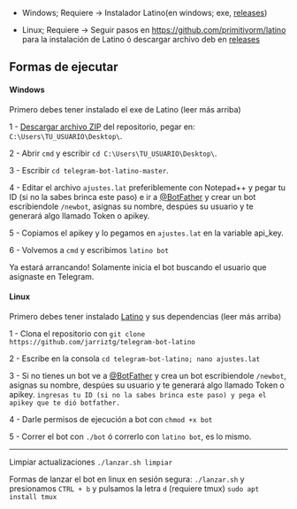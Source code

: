 - Windows; Requiere -> Instalador Latino(en windows; exe, [releases](https://github.com/primitivorm/latino/releases)) 

- Linux; Requiere -> Seguir pasos en https://github.com/primitivorm/latino para la instalación de Latino ó descargar archivo deb en [releases](https://github.com/primitivorm/latino/releases)


## Formas de ejecutar
#### Windows
Primero debes tener instalado el exe de Latino (leer más arriba)

1 - [Descargar archivo ZIP](https://github.com/jarriztg/telegram-bot-latino/archive/master.zip) del repositorio, pegar en:
`C:\Users\TU_USUARIO\Desktop\`.

2 - Abrir `cmd` y escribir `cd C:\Users\TU_USUARIO\Desktop\`.

3 - Escribir `cd telegram-bot-latino-master`.

4 - Editar el archivo `ajustes.lat` preferiblemente con Notepad++ y pegar tu ID (si no la sabes brinca este paso) e ir a [@BotFather](https://telegram.me/botfather) y crear un bot escribiendole `/newbot`, asignas su nombre, despúes su usuario y te generará algo llamado Token o apikey.

5 - Copiamos el apikey y lo pegamos en `ajustes.lat` en la variable api_key.

6 - Volvemos a `cmd` y escribimos `latino bot`

Ya estará arrancando! Solamente inicia el bot buscando el usuario que asignaste en Telegram.

#### Linux
Primero debes tener instalado [Latino](https://github.com/primitivorm/latino) y sus dependencias (leer más arriba)

1 - Clona el repositorio con `git clone https://github.com/jarriztg/telegram-bot-latino`

2 - Escribe en la consola `cd telegram-bot-latino; nano ajustes.lat`

3 - Si no tienes un bot ve a [@BotFather](https://telegram.me/botfather) y crea un bot escribiendole `/newbot`, asignas su nombre, despúes su usuario y te generará algo llamado Token o apikey. `ingresas tu ID (si no la sabes brinca este paso) y pega el apikey que te dió botfather.`

4 - Darle permisos de ejecución a bot con `chmod +x bot`

5 - Correr el bot con `./bot` ó correrlo con `latino bot`, es lo mismo.

-------------------------------------------------

Limpiar actualizaciones `./lanzar.sh limpiar`

Formas de lanzar el bot en linux en sesión segura:
`./lanzar.sh` y presionamos `CTRL + b` y pulsamos la letra `d`
(requiere tmux) `sudo apt install tmux`

